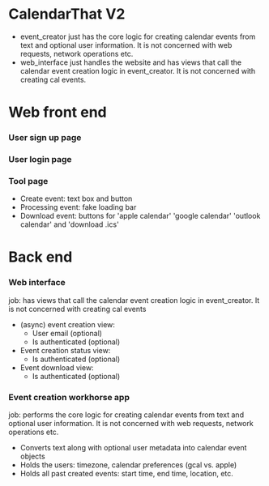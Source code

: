 # CalendarThat V2

- event_creator just has the core logic for creating calendar events from text and optional user information. It is not concerned with web requests, network operations etc.
- web_interface just handles the website and has views that call the calendar event creation logic in event_creator. It is not concerned with creating cal events.

# Web front end
### User sign up page
### User login page
### Tool page
- Create event: text box and button
- Processing event: fake loading bar
- Download event: buttons for 'apple calendar' 'google calendar' 'outlook calendar' and 'download .ics'

# Back end
### Web interface 
job: has views that call the calendar event creation logic in event_creator. It is not concerned with creating cal events

- (async) event creation view: 
    - User email (optional)
    - Is authenticated (optional)
- Event creation status view: 
    - Is authenticated (optional)
- Event download view: 
    - Is authenticated (optional)

### Event creation workhorse app 
job: performs the core logic for creating calendar events from text and optional user information. It is not concerned with web requests, network operations etc.
- Converts text along with optional user metadata into calendar event objects
- Holds the users: timezone, calendar preferences (gcal vs. apple)
- Holds all past created events: start time, end time, location, etc.